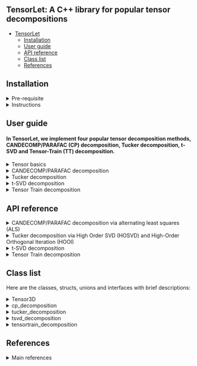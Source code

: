 ## TensorLet: A C++ library for popular tensor decompositions

* [TensorLet](#readme)
	* [Installation](#Installation)
	* [User guide](#user-guide)
	* [API reference](#api-reference)
	* [Class list](#class-list)
	* [References](#references)
	
## Installation
<details>	
<summary> Pre-requisite </summary>  

Users need the following packages:   
	
1. Basic matrix library, Eigen: https://eigen.tuxfamily.org/dox/   

2. Intel Math Kernel Library (MKL): https://software.intel.com/en-us/mkl  

3. OpenMP: https://www.openmp.org/  

4. cmake version 3.12 or greater: https://cmake.org/     

We use MKL as basic matrix library for high performance and test our code on Ubuntu.  

Intel Math Kernel Library (Intel MKL) is a library which is hand-optimized specifically for Intel processors. Core math functions include BLAS, LAPACK, ScaLAPACK, sparse solvers, fast Fourier transforms, and vector math.    
</details>

<details>	
<summary> Instructions </summary>  

We recommend users use TensorLet on Ubuntu and you can refer to the installation instructions in TensorLet_Installation folder.     

You need to add them to specific paths according to your CMakeLists.txt file.    
For example, you can link MKL in  CMakeLists.txt file like:      

	include_directories(/opt/intel/mkl/include)  
	link_directories(/opt/intel/mkl/lib/intel64)  
	link_libraries(libmkl_core.a libmkl_blas95_ilp64.a libmkl_rt.so)  

<!--
4. Fastest Fourier Transform in the West (FFTW): http://www.fftw.org/    
-->
[//]: # (This may be the most platform independent comment)  

</details>

## User guide
#### In TensorLet, we implement four popular tensor decomposition methods, CANDECOMP/PARAFAC (CP) decomposition, Tucker decomposition, t-SVD and Tensor-Train (TT) decomposition.  

<details>	
<summary> Tensor basics </summary>
	
##### TensorLet provides basic tensor algebraic operations, such as addition and different multiplication methods. In TensorLet, all third order tensors are objects of the Tensor3D template class and all matrix are objects of the Mat template class. You can refer to Class list for more details.
	
#### Examples
	Tensor3D<double> tensor = random(10,10,10);	// Creating a tensor
	Mat<double> A = tensor.unfold(1);	// mode-1 unfolding  
	Mat<double> B = tensor.unfold(2);	// mode-2 unfolding  
	Mat<double> C = tensor.unfold(3);	// mode-3 unfolding  
</details>

<details>	
<summary> CANDECOMP/PARAFAC decomposition </summary>

##### CP decomposition via alternating least squares (ALS), which is realized in cp_als.cpp.    

The decomposition components of CP is defined as:  
>template\<class type\>  
>class cp_decomposition{  
>&emsp;&emsp;    Mat\<type\> factor[3];  
>};  
where, Mat\<type\> is dense matrix class provided by the third party library Eigen/MKL;      
The template parameter "type" represents the data type of tensor and be "double" and "float";  
The factor is the matrix list of the corresponding CP decomposition.   

You can call cp_als function like:   

	Tensor3D<double> tensor = random(10,10,10);  
	cp_decomposition<double> A = cp_decomposition(tensor, int rank = 3, int max_iter = 1，double tol = 1e-6);    

where Tensor3D\<type\> represents the third-order tensor class.
</details>

<details>	
<summary> Tucker decomposition </summary>

##### Tucker decomposition via Higher Order SVD (HOSVD), which is realized in tucker_hosvd.cpp.  
##### Tucker decomposition via Higher Order Orthogonal Iteration (HOOI), which is realized in tucker_hooi.cpp.    

The decomposition components of tucker is defined as:  
>template\<class type\>    
>class tucker_decomposition{  
>&emsp;&emsp;  Tensor3D\<type\> core, Mat\<type\> factor[3];   
>};  
where factor is the matrix list of the corresponding Tucker decomposition.   

You can call hosvd function like: 
	
	Tensor3D<double> tensor = random(10,10,10);    
	tucker_decomposition<double> A = tucker_hosvd(tensor, int ranks[3]);    
	
You can call hooi function like:   

	Tensor3D<double> tensor = random(10,10,10);    
	tucker_decomposition<double> A = tucker_hooi(Tensor3D<double> &tensor, int ranks[3], double tol);      

</details>

<details>	
<summary> t-SVD decomposition </summary>

##### t-SVD algorithm is implemented in t-SVD.cpp.

The decomposition components of t-SVD is defined as:  
>template\<class type\>    
>class tsvd_decomposition{  
>&emsp;&emsp;  Tensor3D\<type\> U, Sigma, V;  
>};  

You can call tsvd function like:   
	
	Tensor3D<double> tensor = random(10,10,10);  
	tsvd_decomposition<double> A = tsvd_decomposition(tensor);      
</details>

<details>	
<summary> Tensor Train decomposition  </summary>

##### Tensor Train decomposition via alternating least squares (ALS), which is realized in train.h file in the Tensor-Train directory.        

The decomposition components of tensortrain is defined as:    
>template\<class type\>    
>class tensortrain_decomposition{  
>&emsp;&emsp;  Tensor3D\<type\> U;  
>&emsp;&emsp;  Mat<type> G1,G2;  
>};  

You can call tensortrain decomposition like:     
	
	Tensor3D<double> tensor = random(10,10,10);  
	tensortrain_decomposition<double> A = tensortrain_decomposition(tensor, tol);      

</details>

## API reference

<details>	
<summary> CANDECOMP/PARAFAC decomposition via alternating least squares (ALS) </summary>

#### cp_decomposition\<type\> cp_decomposition(Tensor3D\<type\>& tensor, int rank, int max_iter, type tol);    
##### Source: CP decomposition is realized in cp_als.cpp.    
### Parameters: 
	tensor: the address of tensor; 
	rank: int, number of components;   
	max_iter: int, maximum number of iteration;   
	tol: float, optional  
	(Default: 1e-6) Relative reconstruction error tolerance. The algorithm is considered to have found the global minimum when the reconstruction error is less than tol.  
### Returns:
	cp_decomposition<type>: abstract data type（ADT） for the CP decomposition result.    
	template<class type>  
	class cp_decomposition{  
	    Mat<type> factor[3];  
	};  
	where factor is the matrix list of the corresponding CP decomposition.   

</details>

<details>	
<summary> Tucker decomposition via High Order SVD (HOSVD) and High-Order Orthogonal Iteration (HOOI) </summary>
	
#### tucker_decomposition\<type\> tucker_hosvd(Tensor3D\<type\> &tensor, int ranks[3]);      
##### Source: Tucker decomposition is realized in tucker_hosvd.cpp and tucker_hooi.cpp.     

### Parameters:	
	tensor: the address of tensor; 
	ranks: int array; size of the core tensor, (len(ranks) == tensor.ndim);  
	
#### tucker_decomposition\<type\> tucker_hooi(Tensor3D\<type\> &tensor, int ranks[3], int max_iter, T tol);  
### Parameters:	
	tensor: the address of tensor; 
	int ranks[3]: size of the core tensor, (len(ranks) == tensor.ndim);  
	init : {‘svd’, ‘random’}, optional;  
	tol : float, optional  
	tolerance: the algorithm stops when the variation in the reconstruction error is less than the tolerance  

### Returns:
	tucker_decomposition<type>: abstract data type（ADT） for the Tucker decomposition result.    
	template<class type>    
	class tucker_decomposition{  
	   Tensor3D<type> core; Mat<type> factor[3];   
	};  
</details>

<details>	
<summary> t-SVD decomposition </summary>
	
#### tsvd_decomposition\<type\> tsvd(Tensor3D\<type\> &tensor);      
##### Source: t-SVD is realized in t-SVD.cpp.     

### Parameters:	
	tensor: the address of tensor; 
	
### Returns:
	tsvd_decomposition<type>: abstract data type（ADT） for the t-SVD decomposition result.    
	class tsvd_decomposition{  
	   Tensor3D<type> U, Sigma, V;  
	};  	

For more details, please refer to the corresponding source files, where all definitations and corresponding illustrations is provied therein.
</details>

<details>	
<summary> Tensor Train decomposition  </summary>
	
#### tensortrain_decomposition\<type\> tensortrain_decomposition(Tensor3D\<type\> &tensor, tol);      

##### Source: Tensor Train decomposition is realized in Tensor-Train/train.h.    

### Parameters:	
	tensor: the address of tensor; 
### Returns:
	tensortrain_decomposition<type>: abstract data type（ADT） for the Tensor Train decomposition result.    
	class tensortrain_decomposition{  
	   Tensor3D<type> U;    
	   Mat<type> G1,G2;  
	};  	

</details>

## Class list
Here are the classes, structs, unions and interfaces with brief descriptions:

<details>	
<summary>
Tensor3D<type>
</summary>
In TensorLet, all third order tensors are objects of the Tensor3D template class. You can refer to Tensor3D.h file.
	
##### Data Members

int shape[3]; // the dimension of the third order tensor;  
type * p; // a pointer point to tensor.  

##### Public Member Functions
Mat& Tensor3D::tens2mat(tensor, mode)	Returns the mode-mode unfolding of tensor with modes starting at 0.  
Tensor3D& Tensor3D::mat2tens(unfolded_tensor, mode, shape)	Refolds the mode-mode unfolding into a tensor of shape shape  
Mat& Tensor3D::tens2vec(tensor)	Vectorises a tensor  
Tensor3D& Tensor3D::vec2ten(vec, shape)	Folds a vectorised tensor back into a tensor of shape shape  
double Tensor3D::frobenius_norm(tensor1, tensor2)	the Frobenius norm of tensors   
double Tensor3D::inner(tensor1, tensor2)	Generalised inner products between tensors  
Mat& Tensor3D::n_mode_prod(tensor, matrix, mode)	n-mode product of a tensor and a matrix or vector at the specified mode 
Tensor3D& Tensor3D::t_prod(tensor1, tensor2)	t-product between tensors

</details>

<details>	
<summary>
cp_decomposition<type>
</summary>
	
##### Public Member Functions  
Tensor3D & cp_to_tensor(cp_decomposition &)	Turns the Khatri-product of matrices into a full tensor  
Mat & cp_to_unfolded(cp_decomposition &, int mode)	Turns the khatri-product of matrices into an unfolded tensor  
Mat & cp_to_vec(cp_decomposition &)	Turns the khatri-product of matrices into a vector  
Tensor3D& cp_gen(cp_decomposition &)  Generate a r-rank CP tensor  
</details>

<details>	
<summary>
tucker_decomposition<type>
</summary>
	
##### Public Member Functions  
Tensor3D& tucker_to_tensor(tucker_decomposition &)	Converts the Tucker tensor into a full tensor  
Mat & tucker_to_unfolded(tucker_decomposition &)	Converts the Tucker decomposition into an unfolded tensor (i.e.  
Mat & tucker_to_vec(tucker_decomposition &)	Converts a Tucker decomposition into a vectorised tensor  
</details>

<details>	
<summary>
tsvd_decomposition<type>
</summary>
	
##### Public Member Functions   
Tensor3D& tsvd_to_tensor(tsvd_decomposition &)	Converts the t-SVD tensor into a full tensor  
Mat& tsvd_to_unfolded(tsvd_decomposition &)	Converts the t-SVD decomposition into an unfolded tensor (i.e.  
Mat& tsvd_to_vec(tsvd_decomposition &)	Converts a t-SVD decomposition into a vectorised tensor  
</details>

<details>	
<summary>
tensortrain_decomposition<type>
</summary>
	
##### Public Member Functions  
Tensor3D& tt_to_tensor(tensortrain_decomposition &)	Converts the TT tensor into a full tensor  
Mat& tt_to_unfolded(tensortrain_decomposition &)	Converts the TT decomposition into an unfolded tensor (i.e.  
Mat& tt_to_vec(tensortrain_decomposition &)	Converts a TT decomposition into a vectorised tensor  

</details>



## References
<details>	
<summary>
Main references
</summary>
[1] Kolda T G, Bader B W. Tensor decompositions and applications[J]. SIAM review, 2009, 51(3): 455-500.

[2] Kilmer, M. E., Braman, K., Hao, N., & Hoover, R. C. (2013). Third-order tensors as operators on matrices: A theoretical and computational framework with applications in imaging. SIAM Journal on Matrix Analysis and Applications, 34(1), 148-172.

[3] Kjolstad, Fredrik, Shoaib Kamil, Stephen Chou, David Lugato, and Saman Amarasinghe. "The tensor algebra compiler." Proceedings of the ACM on Programming Languages 1, no. OOPSLA (2017): 77.

[4] De Lathauwer L, De Moor B, Vandewalle J. A multilinear singular value decomposition[J]. SIAM journal on Matrix Analysis and Applications, 2000, 21(4): 1253-1278.

[5] Xiao-Yang Liu and Xiaodong Wang. Fourth-order Tensors with Multidimensional Discrete Transforms, 2017. https://arxiv.org/abs/1705.01576

[6] Papalexakis E E, Faloutsos C, Sidiropoulos N D. Tensors for data mining and data fusion: Models, applications, and scalable algorithms[J]. ACM Transactions on Intelligent Systems and Technology (TIST), 2017, 8(2): 16.

[7] Liavas A P, Sidiropoulos N D. Parallel algorithms for constrained tensor factorization via alternating direction method of multipliers[J]. IEEE Transactions on Signal Processing, 2015, 63(20): 5450-5463.

[8] Ravindran N, Sidiropoulos N D, Smith S, et al. Memory-efficient parallel computation of tensor and matrix products for big tensor decomposition[C]//Signals, Systems and Computers, 2014 48th Asilomar Conference on. IEEE, 2014: 581-585.  

[9] Oseledets, Ivan V. "Tensor-train decomposition." SIAM Journal on Scientific Computing 33.5 (2011): 2295-2317.  

</details>


